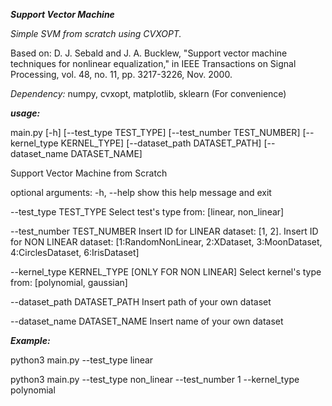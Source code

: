 _**Support Vector Machine**_

_Simple SVM from scratch using CVXOPT._

Based on: D. J. Sebald and J. A. Bucklew, "Support vector machine techniques for nonlinear equalization," in IEEE Transactions on Signal Processing, vol. 48, no. 11, pp. 3217-3226, Nov. 2000.

_Dependency:_
numpy,
cvxopt,
matplotlib,
sklearn (For convenience)


**_usage:_**

 main.py [-h] [--test_type TEST_TYPE] [--test_number TEST_NUMBER]
               [--kernel_type KERNEL_TYPE] [--dataset_path DATASET_PATH]
               [--dataset_name DATASET_NAME]

Support Vector Machine from Scratch

optional arguments:
  -h, --help            show this help message and exit
  
  --test_type TEST_TYPE
                        Select test's type from: [linear, non_linear]
                        
  --test_number TEST_NUMBER
                        Insert ID for LINEAR dataset: [1, 2].
                        Insert ID for NON LINEAR dataset: [1:RandomNonLinear, 2:XDataset,
                        3:MoonDataset, 4:CirclesDataset, 6:IrisDataset]
                        
  --kernel_type KERNEL_TYPE
                        [ONLY FOR NON LINEAR] Select kernel's type from:
                        [polynomial, gaussian]
                        
  --dataset_path DATASET_PATH
                        Insert path of your own dataset
                        
  --dataset_name DATASET_NAME
                        Insert name of your own dataset


**_Example:_**

python3 main.py --test_type linear

python3 main.py --test_type non_linear --test_number 1  --kernel_type polynomial